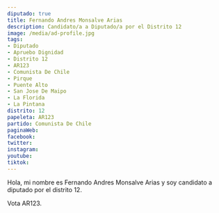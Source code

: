 ```yaml
---
diputado: true
title: Fernando Andres Monsalve Arias
description: Candidato/a a Diputado/a por el Distrito 12
image: /media/ad-profile.jpg
tags:
- Diputado
- Apruebo Dignidad
- Distrito 12
- AR123
- Comunista De Chile
- Pirque
- Puente Alto
- San Jose De Maipo
- La Florida
- La Pintana
distrito: 12
papeleta: AR123
partido: Comunista De Chile
paginaWeb:
facebook:
twitter:
instagram:
youtube:
tiktok:
---
```

Hola, mi nombre es Fernando Andres Monsalve Arias y soy candidato a diputado por el distrito 12.

Vota AR123.
